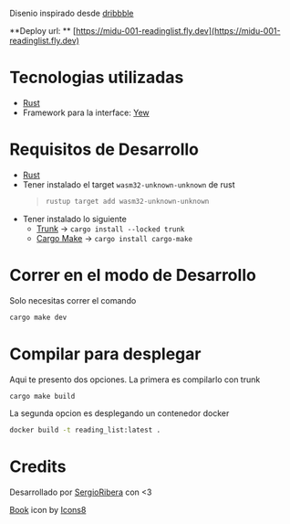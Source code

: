Disenio inspirado desde [dribbble](https://dribbble.com/shots/20454786-E-Book-Dashboard)

**Deploy url: ** [https://midu-001-readinglist.fly.dev](https://midu-001-readinglist.fly.dev)

# Tecnologias utilizadas
- [Rust](https://rust-lang.org/tools/install)
- Framework para la interface: [Yew](https://yew.rs)

# Requisitos de Desarrollo
- [Rust](https://rust-lang.org/tools/install)
- Tener instalado el target `wasm32-unknown-unknown` de rust
  > ```sh
  > rustup target add wasm32-unknown-unknown
  > ```
- Tener instalado lo siguiente
  - [Trunk](https://trunkrs.dev/) -> `cargo install --locked trunk`
  - [Cargo Make](https://github.com/sagiegurari/cargo-make) -> `cargo install cargo-make`

# Correr en el modo de Desarrollo
Solo necesitas correr el comando
```sh
cargo make dev
```

# Compilar para desplegar
Aqui te presento dos opciones.
La primera es compilarlo con trunk
```sh
cargo make build
```

La segunda opcion es desplegando un contenedor docker
```sh
docker build -t reading_list:latest .
```

# Credits
Desarrollado por [SergioRibera](https://github.com/SergioRibera) con <3

<a target="_blank" href="https://icons8.com/icon/f6WWkElFBgtA/book">Book</a> icon by <a target="_blank" href="https://icons8.com">Icons8</a>
